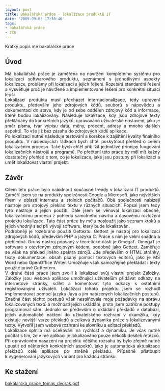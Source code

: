 ```yaml
---
layout: post
title: Bakalářská práce - lokalizace produktů IT
date: '2009-09-03 17:30:46'
tags:
- bakalářská práce
- zču
---
```


Krátký popis mé bakalářské práce


<h2>Úvod</h2>

<p style="text-align:justify">Má bakalářská práce je zaměřena na
navržení kompletního systému pro lokalizaci softwarového produktu,
seznámení s jednotlivými aspekty lokalizace, problémy při lokalizaci a
jejich řešení. Rozebírá standardní řešení a vysvětluje proč je
navržené a implementované řešení pro konkrétní situaci lepší.
<br />Lokalizaci produktu musí přecházet internacionalizace, tedy upravení
produktu, především jeho zdrojových kódů, souborů s nápovědou a
dokumentací do stavu, kdy je od sebe oddělen zdrojový kód a informace,
které budou lokalizovány. Následuje lokalizace, kdy jsou zdrojové texty
překládány do konkrétních jazyků, upravováno uživatelské nastavení,
jako je směr písma, tvar výpisu data, měny, procent, adresy a mnoho
dalších aspektů. To vše již bez zásahu do zdrojových kódů aplikace.
<br />Po lokalizaci nutně následuje testování a korekce k zajištění
kvality finálního produktu. V následujících řádkách bych chtěl
poskytnout přehled o celém lokalizačním procesu. Také bych chtěl
přiblížit jednotlivé principy fungování lokalizačních nástrojů a
programů. Po přečtení této práce by měl mít každý dostatečný
přehled o tom, co je lokalizace, jaké jsou postupy při lokalizaci a
umět lokalizovat vlastní projekt.</p>

<h2>Závěr</h2>

<p style="text-align:justify">Cílem této práce bylo nabídnout současné
trendy v lokalizaci IT produktů. Zaměřil jsem se na produkty
společností Google a Microsoft, jako největších firem v oblasti
internetu a stolních počítačů. Obě společnosti nabízejí nástroje pro
strojový překlad textu v různých situacích. Popsal jsem tedy tyto
nástroje a jejich použití. Dále jsem se věnoval lokalizaci obecně,
lokalizačnímu procesu z pohledu samotného návrhu a časovému
rozložení projektu lokalizace. Tato část práce by měla posloužit jako
seznam kroků a jejich vhodný sled při vývoji softwaru, který bude
lokalizován.
<br />Podrobněji je rozebráno použití Gettextu. Gettext je nástroj pro
lokalizaci zdrojových kódů, především PHP a jazyka C. Práce s ním
je velmi snadná a přehledná. Druhý nástroj popsaný v teoretické
části je OmegaT. OmegaT je software s otevřeným zdrojovým kódem,
podobně jako Gettext. Zaměřuje se však na překlad jiného spektra zdrojů.
Jde především o HTML stránky, texty dokumentace, obsah psaný pomocí
textových editorů, jako je MS Word nebo OpenOffice Writer. Umožňuje však
samozřejmě překládat i texty použité právě Gettextem.
<br />V druhé části práce jsem zvolil k lokalizaci svůj vlastní
projekt Záložky. Záložky jsou webová aplikace umožnující uživatelům
přidávat odkazy na internetové stránky, sdílet a komentovat tyto odkazy
s ostatními registrovanými uživateli. Lokalizaci tohoto projektu jsem se
rozhodl implementovat pomocí jazyka Java a jím nabízených lokalizačních
postupů. Značná část těchto postupů však nesplňovala moje požadavky na
správu lokalizovaných textů a možnosti jejich ukládání, proto jsem
patřičné postupy programoval sám. Jednalo se především o ukládání
překladů v databázi, jejich automatické načtení do uživatelského
rozhraní v okamžiku, kdy existuje novější verze překladů a celková
dynamika práce s lokalizovanými texty. Vytvořil jsem webové rozhraní
ke slovníku a editaci překladů.
<br />Lokalizace splnila má očekávání na rychlost a dynamiku. Je však
nutné počítat s tím, že v mé aplikaci je lokalizováno pouze
několik desítek řetězců. Při opravdovém nasazení na projektu většího
rozsahu by bylo zřejmě nutné upustit od některých konkrétních aspektů,
jako je automatická aktualizace překladů celé aplikace po změně překladu.
Případně přistoupit k vygenerování jazykových variant pro každou
stránku.</p>

<h2>Ke stažení</h2>

<p><a href="/file_download/39"
title="Bakalářská práce - Lokalizace produktů IT - Tomáš Dvořák">bakalarska_pra­ce_tomas_dvorak­.pdf</a></p>

